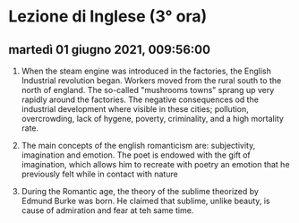 
# Lezione di Inglese (3° ora)

## martedì 01 giugno 2021, 009:56:00

1) When the steam engine was introduced in the factories, the English Industrial revolution began.
Workers moved from the rural south to the north of england.
The so-called "mushrooms towns" sprang up very rapidly around the factories.
The negative consequences od the industrial development where visible in these cities; pollution, overcrowding, lack of hygene, poverty, criminality, and a high  mortality rate.
2) The main concepts of the english romanticism are: subjectivity, imagination and emotion.
The poet is endowed with the gift of imagination, which allows him to recreate with poetry an emotion that he previously felt while in contact with nature

5) During the Romantic age, the theory of the sublime theorized by Edmund Burke was born.
He claimed that sublime, unlike beauty, is cause of admiration and fear at teh same time.
<!--stackedit_data:
eyJoaXN0b3J5IjpbMTgzMzE4NzI3NiwtODE5MzMyNzAyLDg2Mz
QwMTk1Niw1MzMxMTQ4NzIsLTE0NjAwNzQwNTZdfQ==
-->